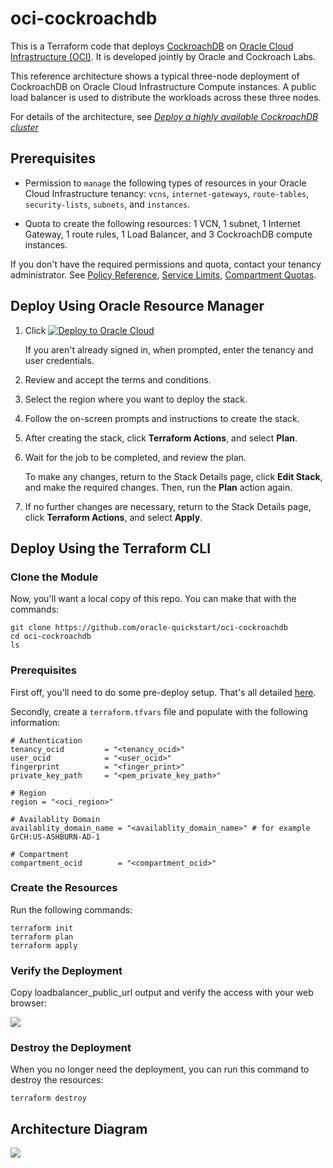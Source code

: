 # oci-cockroachdb

This is a Terraform code that deploys [CockroachDB](https://www.cockroachlabs.com/) on [Oracle Cloud Infrastructure (OCI)](https://cloud.oracle.com/en_US/cloud-infrastructure). It is developed jointly by Oracle and Cockroach Labs.

This reference architecture shows a typical three-node deployment of CockroachDB on Oracle Cloud Infrastructure Compute instances. A public load balancer is used to distribute the workloads across these three nodes.

For details of the architecture, see [_Deploy a highly available CockroachDB cluster_](https://docs.oracle.com/en/solutions/ha-cockroachdb-cluster)

## Prerequisites

- Permission to `manage` the following types of resources in your Oracle Cloud Infrastructure tenancy: `vcns`, `internet-gateways`, `route-tables`, `security-lists`, `subnets`, and `instances`.

- Quota to create the following resources: 1 VCN, 1 subnet, 1 Internet Gateway, 1 route rules, 1 Load Balancer, and 3 CockroachDB compute instances.

If you don't have the required permissions and quota, contact your tenancy administrator. See [Policy Reference](https://docs.cloud.oracle.com/en-us/iaas/Content/Identity/Reference/policyreference.htm), [Service Limits](https://docs.cloud.oracle.com/en-us/iaas/Content/General/Concepts/servicelimits.htm), [Compartment Quotas](https://docs.cloud.oracle.com/iaas/Content/General/Concepts/resourcequotas.htm).

## Deploy Using Oracle Resource Manager

1. Click [![Deploy to Oracle Cloud](https://oci-resourcemanager-plugin.plugins.oci.oraclecloud.com/latest/deploy-to-oracle-cloud.svg)](https://cloud.oracle.com/resourcemanager/stacks/create?region=home&zipUrl=https://github.com/oracle-quickstart/oci-cockroachdb/releases/latest/download/oci-cockroachdb-stack-latest.zip)

    If you aren't already signed in, when prompted, enter the tenancy and user credentials.

2. Review and accept the terms and conditions.

3. Select the region where you want to deploy the stack.

4. Follow the on-screen prompts and instructions to create the stack.

5. After creating the stack, click **Terraform Actions**, and select **Plan**.

6. Wait for the job to be completed, and review the plan.

    To make any changes, return to the Stack Details page, click **Edit Stack**, and make the required changes. Then, run the **Plan** action again.

7. If no further changes are necessary, return to the Stack Details page, click **Terraform Actions**, and select **Apply**. 

## Deploy Using the Terraform CLI

### Clone the Module
Now, you'll want a local copy of this repo. You can make that with the commands:

    git clone https://github.com/oracle-quickstart/oci-cockroachdb
    cd oci-cockroachdb
    ls

### Prerequisites
First off, you'll need to do some pre-deploy setup.  That's all detailed [here](https://github.com/cloud-partners/oci-prerequisites).

Secondly, create a `terraform.tfvars` file and populate with the following information:

```
# Authentication
tenancy_ocid         = "<tenancy_ocid>"
user_ocid            = "<user_ocid>"
fingerprint          = "<finger_print>"
private_key_path     = "<pem_private_key_path>"

# Region
region = "<oci_region>"

# Availablity Domain 
availablity_domain_name = "<availablity_domain_name>" # for example GrCH:US-ASHBURN-AD-1

# Compartment
compartment_ocid        = "<compartment_ocid>"

````

### Create the Resources
Run the following commands:

    terraform init
    terraform plan
    terraform apply

### Verify the Deployment
Copy loadbalancer_public_url output and verify the access with your web browser:

![](./images/cockroachdb.png)

### Destroy the Deployment
When you no longer need the deployment, you can run this command to destroy the resources:

    terraform destroy

## Architecture Diagram

![](./images/cockroachdb-oci.png)
